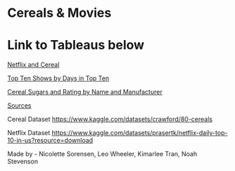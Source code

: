 # Cereals & Movies

# Link to Tableaus below

[Netflix and Cereal](https://public.tableau.com/app/profile/leo.wheeler/viz/netflix-and-cereal/Story1?publish=yes)

[Top Ten Shows by Days in Top Ten](https://public.tableau.com/app/profile/leo.wheeler/viz/topten-netflix-mostdays/MostDaysinTopTen?publish=yes)

[Cereal Sugars and Rating by Name and Manufacturer](https://public.tableau.com/app/profile/nicolette.sorensen/viz/CerealSugarsandRating/Sheet1?publish=yes)

<ins>Sources</ins>

Cereal Dataset
https://www.kaggle.com/datasets/crawford/80-cereals

Netflix Dataset
https://www.kaggle.com/datasets/prasertk/netflix-daily-top-10-in-us?resource=download

Made by - Nicolette Sorensen, Leo Wheeler, Kimarlee Tran, Noah Stevenson
